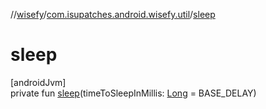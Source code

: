 //[wisefy](../../index.md)/[com.isupatches.android.wisefy.util](index.md)/[sleep](sleep.md)

# sleep

[androidJvm]\
private fun [sleep](sleep.md)(timeToSleepInMillis: [Long](https://kotlinlang.org/api/latest/jvm/stdlib/kotlin/-long/index.html) = BASE_DELAY)
